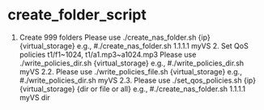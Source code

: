 # create_folder_script
1. Create 999 folders Please use ./create_nas_folder.sh {ip} {virtual_storage} e.g., #./create_nas_folder.sh 1.1.1.1 myVS  2. Set QoS policies t1/f1~1024, t1/a1.mp3~a1024.mp3 Please use ./write_policies_dir.sh {virtual_storage} e.g., #./write_policies_dir.sh myVS  2.2. Please use ./write_policies_file.sh {virtual_storage} e.g., #./write_policies_dir.sh myVS  2.3. Please use ./set_qos_policies.sh {ip} {virtual_storage} {dir or file or all} e.g., #./create_nas_folder.sh 1.1.1.1 myVS dir
